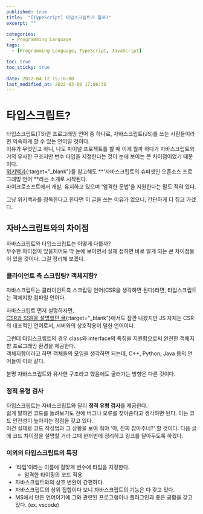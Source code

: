 ```yaml
---
published: true
title:  "[TypeScript] 타입스크립트가 뭘까?"
excerpt: ""

categories:
  - Programming Language
tags:
  - [Programming Language, TypeScript, JavaScript]

toc: true
toc_sticky: true
 
date: 2022-04-12 15:16:00
last_modified_at: 2022-03-08 17:06:30
---
```


# 타입스크립트?  
타입스크립트(TS)란 프로그래밍 언어 중 하나로, 자바스크립트(JS)를 쓰는 사람들이라면 익숙하게 할 수 있는 언어일 것이다.  
이유가 무엇인고 하니, 나도 파이널 프로젝트를 할 때 이게 뭘까 하다가 자바스크립트와 거의 유사한 구조지만 변수 타입을 지정한다는 것이 눈에 보이는 큰 차이점이었기 때문이다.  
[위키백과](https://ko.wikipedia.org/wiki/%ED%83%80%EC%9E%85%EC%8A%A4%ED%81%AC%EB%A6%BD%ED%8A%B8){:target="_blank"}를 참고해도 **'자바스크립트의 슈퍼셋인 오픈소스 프로그래밍 언어'**라는 소개로 시작된다.  
마이크로소프트에서 개발, 유지하고 있으며 '엄격한 문법'을 지원한다는 말도 적혀 있다.  

그냥 위키백과를 정독한다고 한다면 이 글을 쓰는 이유가 없으니, 간단하게 더 집고 가겠다.  


## 자바스크립트와의 차이점  
자바스크립트와 타입스크립트는 어떻게 다를까?  
무수한 차이점이 있을지어도 딱 눈에 보이면서 실제 접하면 바로 알게 되는 큰 차이점들이 있을 것이다. 그걸 정리해 보겠다.  

### 클라이언트 측 스크립팅? 객체지향?  
자바스크립트는 클라이언트측 스크립팅 언어(CSR을 생각하면 된다)라면, 타입스크립트는 객체지향 컴파일 언어다.  

자바스크립트 먼저 설명하자면,  
[CSR과 SSR을 설명했던 글](https://mialee-luvcat.github.io/%EB%B9%8C%EB%93%9C%20&%20%EB%B0%B0%ED%8F%AC/CsrSsr/){:target="_blank"}에서도 잠깐 나왔지만 JS 자체는 CSR의 대표적인 언어로서, 서버와의 상호작용이 덜한 언어이다.  

그런데 타입스크립트의 경우 class와 interface의 특징을 지원함으로써 완전한 객체지향 프로그래밍 환경을 제공한다.  
객체지향이라고 하면 객체들의 모임을 생각하면 되는데, C++, Python, Java 등의 언어들이 이와 같다.  

분명 자바스크립트와 유사한 구조라고 했음에도 굴러가는 방향은 다른 것이다.  

### 정적 유형 검사  
타입스크립트는 자바스크립트와 달리 **정적 유형 검사**를 제공한다.  
쉽게 말하면 코드를 돌려보기도 전에 버그나 오류를 찾아준다고 생각하면 된다. 이는 코드 안전성이 높아지는 장점을 갖고 있다.  
이건 실제로 코드 작성법과 그 상황을 보여 줘야 '아, 진짜 잡아주네?' 할 것이다. 다음 글에 코드 차이점을 설명할 거라 그때 한꺼번에 정리하고 링크를 달아두도록 하겠다.  

### 이외의 타입스크립트의 특징  
* '타입'이라는 이름에 걸맞게 변수에 타입을 지정한다.  
  * 엄격한 타이핑의 코드 적용  
* 자바스크립트와의 상호 변환이 간편하다.  
* 자바스크립트의 상위 집합이다 보니 자바스크립트의 기능은 다 갖고 있다.  
* MS에서 만든 언어이기에 그와 관련된 프로그램이나 플러그인과 좋은 궁합을 갖고 있다. (ex. vscode)  


<br>

<br>
